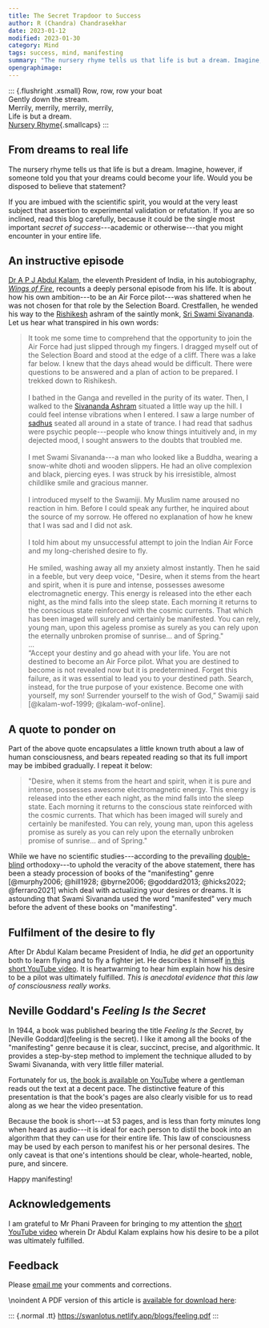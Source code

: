 ```yaml
---
title: The Secret Trapdoor to Success
author: R (Chandra) Chandrasekhar
date: 2023-01-12
modified: 2023-01-30
category: Mind
tags: success, mind, manifesting
summary: "The nursery rhyme tells us that life is but a dream. Imagine, however, if someone told you that your dreams could become your life. Would you be inclined to believe that statement? If you are imbued with the scientific spirit, you would at the very least subject that assertion to experimental validation or refutation. If you are of that mind, read this blog carefully, because it could be the single most important _secret of success_---academic or otherwise---that you might encounter in your entire life."
opengraphimage:
---
```


::: {.flushright .xsmall}
Row, row, row your boat\
Gently down the stream.\
Merrily, merrily, merrily, merrily,\
Life is but a dream.\
[Nursery Rhyme](https://en.wikipedia.org/wiki/Row,_Row,_Row_Your_Boat){.smallcaps}
:::


## From dreams to real life

The nursery rhyme tells us that life is but a dream. Imagine, however, if someone told you that your dreams could become your life. Would you be disposed to believe that statement?

If you are imbued with the scientific spirit, you would at the very least subject that assertion to experimental validation or refutation. If you are so inclined, read this blog carefully, because it could be the single most important _secret of success_---academic or otherwise---that you might encounter in your entire life.

## An instructive episode

[Dr A P J Abdul Kalam](https://en.wikipedia.org/wiki/A._P._J._Abdul_Kalam), the eleventh President of India, in his autobiography, [_Wings of Fire_]( https://en.wikipedia.org/wiki/Wings_of_Fire_(autobiography)), recounts a deeply personal episode from his life. It is about how his own ambition---to be an Air Force pilot---was shattered when he was not chosen for that role by the Selection Board. Crestfallen, he wended his way to the [Rishikesh](https://en.wikipedia.org/wiki/Rishikesh) ashram of the saintly monk, [Sri Swami Sivananda](https://en.wikipedia.org/wiki/Sivananda_Saraswati). Let us hear what transpired in his own words:

>It took me some time to comprehend that the opportunity to join the Air Force had just slipped through my fingers. I dragged myself out of the Selection Board and stood at the edge of a cliff. There was a lake far below. I knew that the days ahead would be difficult. There were questions to be answered and a plan of action to be prepared. I trekked down to Rishikesh.\
\
>I bathed in the Ganga and revelled in the purity of its water. Then, I walked to the [Sivananda Ashram](https://en.wikipedia.org/wiki/Divine_Life_Society) situated a little way up the hill. I could feel intense vibrations when I entered. I saw a large number of [sadhus](https://en.wikipedia.org/wiki/Sadhu) seated all around in a state of trance. I had read that sadhus were psychic people---people who know things intuitively and, in my dejected mood, I sought answers to the doubts that troubled me.\
\
>I met Swami Sivananda---a man who looked like a Buddha, wearing a snow-white dhoti and wooden slippers. He had an olive complexion and black, piercing eyes. I was struck by his irresistible, almost childlike smile and gracious manner.\
\
>I introduced myself to the Swamiji. My Muslim name aroused no reaction in him. Before I could speak any further, he inquired about the source of my sorrow. He offered no explanation of how he knew that I was sad and I did not ask.\
\
>I told him about my unsuccessful attempt to join the Indian Air Force and my long-cherished desire to fly.\
\
>He smiled, washing away all my anxiety almost instantly. Then he said in a feeble, but very deep voice, "Desire, when it stems from the heart and spirit, when it is pure and intense, possesses awesome electromagnetic energy. This energy is released into the ether each night, as the mind falls into the sleep state. Each morning it returns to the conscious state reinforced with the cosmic currents. That which has been imaged will surely and certainly be manifested. You can rely, young man, upon this ageless promise as surely as you can rely upon the eternally unbroken promise of sunrise... and of Spring."\
...\
>“Accept your destiny and go ahead with your life. You are not destined to become an Air Force pilot. What you are destined to become is not revealed now but it is predetermined. Forget this failure, as it was essential to lead you to your destined path. Search, instead, for the true purpose of your existence. Become one with yourself, my son! Surrender yourself to the wish of God,” Swamiji said [@kalam-wof-1999; @kalam-wof-online].

## A quote to ponder on

Part of the above quote encapsulates a little known truth about a law of human consciousness, and bears repeated reading so that its full import may be imbibed gradually. I repeat it below:

>"Desire, when it stems from the heart and spirit, when it is pure and intense, possesses awesome electromagnetic energy. This energy is released into the ether each night, as the mind falls into the sleep state. Each morning it returns to the conscious state reinforced with the cosmic currents. That which has been imaged will surely and certainly be manifested. You can rely, young man, upon this ageless promise as surely as you can rely upon the eternally unbroken promise of sunrise... and of Spring."

While we have no scientific studies---according to the prevailing [double-blind](https://dictionary.cambridge.org/dictionary/english/double-blind) orthodoxy---to uphold the veracity of the above statement, there has been a steady procession of books of the "manifesting" genre [@murphy2006; @hill1928; @byrne2006; @goddard2013; @hicks2022; @ferraro2021] which deal with actualizing your desires or dreams. It is astounding that Swami Sivananda used the word "manifested" very much before the advent of these books on "manifesting".

## Fulfilment of the desire to fly

After Dr Abdul Kalam became President of India, he _did get_ an opportunity both to learn flying and to fly a fighter jet. He describes it himself [in this short YouTube video](https://www.youtube.com/shorts/kWnxd3af4rM). It is heartwarming to hear him explain how his desire to be a pilot was ultimately fulfilled. _This is anecdotal evidence that this law of consciousness really works._

## Neville Goddard's _Feeling Is the Secret_

In 1944, a book was published bearing the title _Feeling Is the Secret_, by [Neville Goddard](feeling is the secret). I like it among all the books of the "manifesting" genre because it is clear, succinct, precise, and algorithmic. It provides a step-by-step method to implement the technique alluded to by Swami Sivananda, with very little filler material.

Fortunately for us, [the book is available on YouTube](https://www.youtube.com/watch?v=ffNWoefuwPM) where a gentleman reads out the text at a decent pace. The distinctive feature of this presentation is that the book's pages are also clearly visible for us to read along as we hear the video presentation.

Because the book is short---at 53 pages, and is less than forty minutes long when heard as audio---it is ideal for each person to distil the book into an algorithm that they can use for their entire life. This law of consciousness may be used by each person to manifest his or her personal desires. The only caveat is that one's intentions should be clear, whole-hearted, noble, pure, and sincere.

Happy manifesting!

## Acknowledgements

I am grateful to Mr Phani Praveen for bringing to my attention the [short YouTube video](https://www.youtube.com/shorts/kWnxd3af4rM) wherein Dr Abdul Kalam explains how his desire to be a pilot was ultimately fulfilled.

## Feedback

Please [email me](mailto:feedback.swanlotus@gmail.com) your comments and
corrections.

\noindent A PDF version of this article is [available for download here]({attach}./feeling.pdf):

::: {.normal .tt}
<https://swanlotus.netlify.app/blogs/feeling.pdf>
:::

